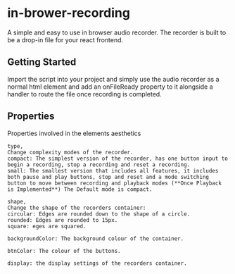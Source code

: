 # in-brower-recording
A simple and easy to use in browser audio recorder. The recorder is built to be a drop-in file for your react frontend.
## Getting Started
Import the script into your project and simply use the audio recorder as a normal html element and add an onFileReady property to it alongside a handler to route the file once recording is completed.
## Properties
Properties involved in the elements aesthetics
```
type, 
Change complexity modes of the recorder.
compact: The simplest version of the recorder, has one button input to begin a recording, stop a recording and reset a recording.
small: The smallest version that includes all features, it includes both pause and play buttons, stop and reset and a mode switching button to move between recording and playback modes (**Once Playback is Implemented**) The Default mode is compact.
```
```
shape,
Change the shape of the recorders container:
circular: Edges are rounded down to the shape of a circle.
rounded: Edges are rounded to 15px.
square: eges are squared.
```
```
backgroundColor: The background colour of the container.
```
```
btnColor: The colour of the buttons.
```
```
display: the display settings of the recorders container.
```